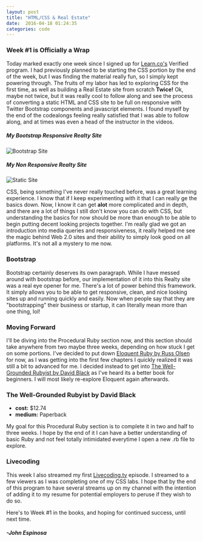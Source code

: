 ```yaml
---
layout: post
title: "HTML/CSS & Real Estate"
date:  2016-04-18 01:24:35
categories: code
---
```


### Week #1 is Officially a Wrap

Today marked exactly one week since I signed up for [Learn.co's](http://www.learn.co) Verified program. I had previously planned to be starting the CSS portion by the end of the week, but I was finding the material really fun, so I simply kept powering through. The fruits of my labor has led to exploring CSS for the first time, as well as building a Real Estate site from scratch **Twice!** Ok, maybe not twice, but it was really cool to follow along and see the process of converting a static HTML and CSS site to be full on responsive with Twitter Bootstrap components and javascript elements. I found myself by the end of the codealongs feeling really satisfied that I was able to follow along, and at times was even a head of the instructor in the videos.

##### My Bootstrap Responsive Realty Site
![Bootstrap Site](/img/BootstrapsiteSS.png)

##### My Non Responsive Realty Site
![Static Site](/img/StaticSiteSS.png)

CSS, being something I've never really touched before, was a great learning experience. I know that if I keep experimenting with it that I can really ge the basics down. Now, I know it can get **alot** more complicated and in depth, and there are a lot of things I still don't know you can do with CSS, but understanding the basics for now should be more than enough to be able to begin putting decent looking projects together. I'm really glad we got an introduction into media queries and responsiveness, it really helped me see the magic behind Web 2.0 sites and their ability to simply look good on all platforms. It's not all a mystery to me now. 

### Bootstrap

Bootstrap certainly deserves its own paragraph. While I have messed around with bootstrap before, our implementation of it into this Realty site was a real eye opener for me. There's a lot of power behind this framework. It simply allows you to be able to get responsive, clean, and nice looking sites up and running quickly and easily. Now when people say that they are "bootstrapping" their business or startup, it can literally mean more than one thing, lol! 

### Moving Forward

I'll be diving into the Procedural Ruby section now, and this section should take anywhere from two maybe three weeks, depending on how stuck I get on some portions. I've decided to put down [Eloquent Ruby by Russ Olsen](http://www.amazon.com/Eloquent-Ruby-Addison-Wesley-Professional/dp/0321584104) for now, as I was getting into the first few chapters I quickly realized it was still a bit to advanced for me. I decided instead to get into [The Well-Grounded Rubyist by David Black](http://www.amazon.com/The-Well-Grounded-Rubyist-David-Black/dp/1933988657) as I've heard its a better book for beginners. I will most likely re-explore Eloquent again afterwards.

### The Well-Grounded Rubyist by David Black

+ **cost:** $12.74  
+ **medium:** Paperback

My goal for this Procedural Ruby section is to complete it in two and half to three weeks. I hope by the end of it I can have a better understanding of basic Ruby and not feel totally intimidated everytime I open a new .rb file to explore. 

### Livecoding

This week I also streamed my first [Livecoding.tv](https://www.livecoding.tv/johnfelixespinosa/) episode. I streamed to a few viewers as I was completing one of my CSS labs. I hope that by the end of this program to have several streams up on my channel with the intention of adding it to my resume for potential employers to peruse if they wish to do so.

Here's to Week #1 in the books, and hoping for continued success, until next time.


#### _-John Espinosa_  